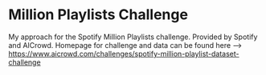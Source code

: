 # Million Playlists Challenge
My approach for the Spotify Million Playlists challenge. Provided by Spotify and AICrowd. Homepage for challenge and data can be found here --> https://www.aicrowd.com/challenges/spotify-million-playlist-dataset-challenge
